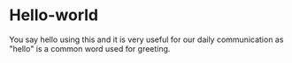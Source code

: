 # Hello-world
You say hello using this and it is very useful for our daily communication as "hello" is a common word used for greeting.
